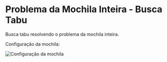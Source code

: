 Problema da Mochila Inteira - Busca Tabu
=======================

Busca tabu resolvendo o problema da mochila inteira.

Configuração da mochila:

![Configuração da mochila](https://raw.github.com/marcoscastro/mochila_inteiro-busca_tabu/master/configuracao_mochila.jpg)

